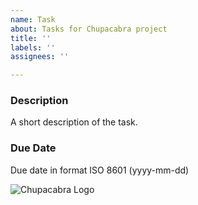 ```yaml
---
name: Task
about: Tasks for Chupacabra project
title: ''
labels: ''
assignees: ''

---
```


### Description

A short description of the task.

### Due Date

Due date in format ISO 8601 (yyyy-mm-dd)

<img src = "https://media.discordapp.net/attachments/850583307849564190/850747754145775616/fiki.png" alt = "Chupacabra Logo">
